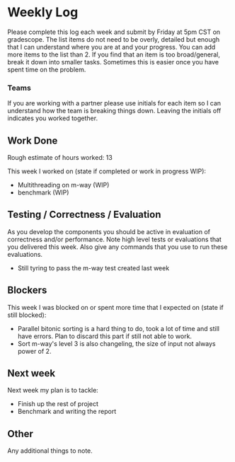 # Weekly Log
Please complete this log each week and submit by Friday at 5pm CST on gradescope.
The list items do not need to be overly, detailed but enough that I can understand where you are at and your progress.
You can add more items to the list than 2. If you find that an item is too broad/general, break it down into smaller tasks. 
Sometimes this is easier once you have spent time on the problem.

### Teams
If you are working with a partner please use initials for each item so I can understand how the team is breaking things down. Leaving the initials off indicates you worked together.

## Work Done
Rough estimate of hours worked: 13

This week I worked on (state if completed or work in progress WIP):
 - Multithreading on m-way (WIP)
 - benchmark (WIP)

## Testing / Correctness / Evaluation
As you develop the components you should be active in evaluation of correctness and/or performance. Note high level tests or evaluations that you delivered this week. Also give any commands that you use to run these evaluations.
 - Still tyring to pass the m-way test created last week

## Blockers
This week I was blocked on or spent more time that I expected on (state if still blocked):

 - Parallel bitonic sorting is a hard thing to do, took a lot of time and still have errors. Plan to discard this part if still not able to work.
 - Sort m-way's level 3 is also changeling, the size of input not always power of 2.

## Next week
Next week my plan is to tackle:
 - Finish up the rest of project
 - Benchmark and writing the report


## Other
Any additional things to note.